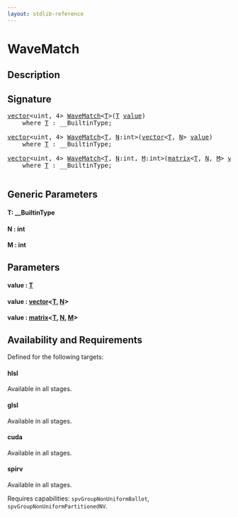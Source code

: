 ```yaml
---
layout: stdlib-reference
---
```


# WaveMatch

## Description





## Signature 

<pre>
<a href="../types/vector/index.html" class="code_type">vector</a>&lt;<span class="code_keyword">uint</span>, 4&gt; <a href="wavematch-04.html">WaveMatch</a>&lt;<a href="wavematch-04.html#typeparam-T" class="code_type">T</a>&gt;(<a href="wavematch-04.html#typeparam-T" class="code_type">T</a> <a href="wavematch-04.html#decl-value" class="code_param">value</a>)
    <span class='code_keyword'>where</span> <a href="wavematch-04.html#typeparam-T" class="code_type">T</a> : __BuiltinType;

<a href="../types/vector/index.html" class="code_type">vector</a>&lt;<span class="code_keyword">uint</span>, 4&gt; <a href="wavematch-04.html">WaveMatch</a>&lt;<a href="wavematch-04.html#typeparam-T" class="code_type">T</a>, <a href="wavematch-04.html#decl-N" class="code_var">N</a>:<span class="code_keyword">int</span>&gt;(<a href="../types/vector/index.html" class="code_type">vector</a>&lt;<a href="wavematch-04.html#typeparam-T" class="code_type">T</a>, <a href="wavematch-04.html#decl-N" class="code_var">N</a>&gt; <a href="wavematch-04.html#decl-value" class="code_param">value</a>)
    <span class='code_keyword'>where</span> <a href="wavematch-04.html#typeparam-T" class="code_type">T</a> : __BuiltinType;

<a href="../types/vector/index.html" class="code_type">vector</a>&lt;<span class="code_keyword">uint</span>, 4&gt; <a href="wavematch-04.html">WaveMatch</a>&lt;<a href="wavematch-04.html#typeparam-T" class="code_type">T</a>, <a href="wavematch-04.html#decl-N" class="code_var">N</a>:<span class="code_keyword">int</span>, <a href="wavematch-04.html#decl-M" class="code_var">M</a>:<span class="code_keyword">int</span>&gt;(<a href="../types/matrix/index.html" class="code_type">matrix</a>&lt;<a href="wavematch-04.html#typeparam-T" class="code_type">T</a>, <a href="wavematch-04.html#decl-N" class="code_var">N</a>, <a href="wavematch-04.html#decl-M" class="code_var">M</a>&gt; <a href="wavematch-04.html#decl-value" class="code_param">value</a>)
    <span class='code_keyword'>where</span> <a href="wavematch-04.html#typeparam-T" class="code_type">T</a> : __BuiltinType;

</pre>

## Generic Parameters

####  <a id="typeparam-T"></a>T: \_\_BuiltinType
####  <a id="decl-N"></a>N  : int
####  <a id="decl-M"></a>M  : int

## Parameters

####  <a id="decl-value"></a>value  : [T](wavematch-04.html#typeparam-T)
####  <a id="decl-value"></a>value  : [vector](../types/vector/index.html)\<[T](../types/vector/index.html#typeparam-T), [N](../types/vector/index.html#decl-N)\>
####  <a id="decl-value"></a>value  : [matrix](../types/matrix/index.html)\<[T](.html), [N](../types/matrix/index.html#decl-N), [M](../types/matrix/index.html#decl-M)\>

## Availability and Requirements

Defined for the following targets:

#### hlsl
Available in all stages.

#### glsl
Available in all stages.

#### cuda
Available in all stages.

#### spirv
Available in all stages.

Requires capabilities: `spvGroupNonUniformBallot`, `spvGroupNonUniformPartitionedNV`.


